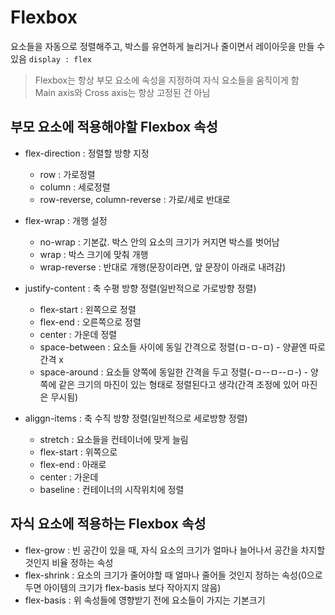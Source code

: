 # Flexbox
요소들을 자동으로 정렬해주고, 박스를 유연하게 늘리거나 줄이면서 레이아웃을 만들 수 있음
`display : flex`

> Flexbox는 항상 부모 요소에 속성을 지정하여 자식 요소들을 움직이게 함  
> Main axis와 Cross axis는 항상 고정된 건 아님

## 부모 요소에 적용해야할 Flexbox 속성
- flex-direction : 정렬할 방향 지정
  - row : 가로정렬
  - column : 세로정렬
  - row-reverse, column-reverse : 가로/세로 반대로
 
- flex-wrap : 개행 설정
  - no-wrap : 기본값. 박스 안의 요소의 크기가 커지면 박스를 벗어남
  - wrap : 박스 크기에 맞춰 개행
  - wrap-reverse : 반대로 개행(문장이라면, 앞 문장이 아래로 내려감)
 
- justify-content : 축 수평 방향 정렬(일반적으로 가로방향 정렬)
  - flex-start : 왼쪽으로 정렬
  - flex-end : 오른쪽으로 정렬
  - center : 가운데 정렬
  - space-between : 요소들 사이에 동일 간격으로 정렬(ㅁ-ㅁ-ㅁ) - 양끝엔 따로 간격 x
  - space-around : 요소들 양쪽에 동일한 간격을 두고 정렬(-ㅁ--ㅁ--ㅁ-) - 양쪽에 같은 크기의 마진이 있는 형태로 정렬된다고 생각(간격 조정에 있어 마진은 무시됨)

- aliggn-items : 축 수직 방향 정렬(일반적으로 세로방향 정렬)
  - stretch : 요소들을 컨테이너에 맞게 늘림
  - flex-start : 위쪽으로
  - flex-end : 아래로
  - center : 가운데
  - baseline : 컨테이너의 시작위치에 정렬
 
## 자식 요소에 적용하는 Flexbox 속성
- flex-grow : 빈 공간이 있을 때, 자식 요소의 크기가 얼마나 늘어나서 공간을 차지할 것인지 비율 정하는 속성
- flex-shrink : 요소의 크기가 줄어야할 때 얼마나 줄어들 것인지 정하는 속성(0으로 두면 아이템의 크기가 flex-basis 보다 작아지지 않음)
- flex-basis : 위 속성들에 영향받기 전에 요소들이 가지는 기본크기
